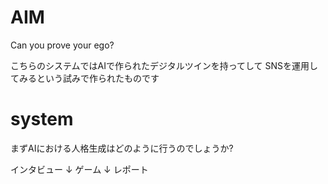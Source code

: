 # AIM
Can you prove your ego?

こちらのシステムではAIで作られたデジタルツインを持ってして
SNSを運用してみるという試みで作られたものです

# system

まずAIにおける人格生成はどのように行うのでしょうか?

インタビュー
↓
ゲーム
↓
レポート

